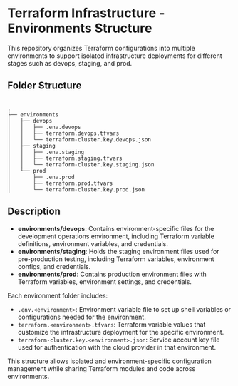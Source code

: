 # Terraform Infrastructure - Environments Structure

This repository organizes Terraform configurations into multiple environments to support isolated infrastructure deployments for different stages such as devops, staging, and prod.

## Folder Structure

```

.
├── environments
│   ├── devops
│   │   ├── .env.devops
│   │   ├── terraform.devops.tfvars
│   │   └── terraform-cluster.key.devops.json
│   ├── staging
│   │   ├── .env.staging
│   │   ├── terraform.staging.tfvars
│   │   └── terraform-cluster.key.staging.json
│   └── prod
│       ├── .env.prod
│       ├── terraform.prod.tfvars
│       └── terraform-cluster.key.prod.json

```

## Description

- **environments/devops**: Contains environment-specific files for the development operations environment, including Terraform variable definitions, environment variables, and credentials.
- **environments/staging**: Holds the staging environment files used for pre-production testing, including Terraform variables, environment configs, and credentials.
- **environments/prod**: Contains production environment files with Terraform variables, environment settings, and credentials.

Each environment folder includes:

- `.env.<environment>`: Environment variable file to set up shell variables or configurations needed for the environment.
- `terraform.<environment>.tfvars`: Terraform variable values that customize the infrastructure deployment for the specific environment.
- `terraform-cluster.key.<environment>.json`: Service account key file used for authentication with the cloud provider in that environment.

This structure allows isolated and environment-specific configuration management while sharing Terraform modules and code across environments.
